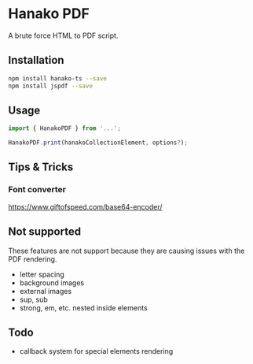 # Hanako PDF
A brute force HTML to PDF script.

## Installation

```bash
npm install hanako-ts --save
npm install jspdf --save
```

## Usage
```javascript
import { HanakoPDF } from '...';

HanakoPDF.print(hanakoCollectionElement, options?);
```

## Tips & Tricks

### Font converter

https://www.giftofspeed.com/base64-encoder/

## Not supported

These features are not support because they are causing issues with the PDF rendering.

- letter spacing
- background images
- external images
- sup, sub
- strong, em, etc. nested inside elements

## Todo
- callback system for special elements rendering
